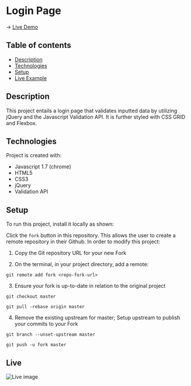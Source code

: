 # Login Page
→ [Live Demo](https://rukhan4.github.io/signup-form/index.html)

## Table of contents
* [Description](#description)
* [Technologies](#technologies)
* [Setup](#setup)
* [Live Example](#live)

## Description
This project entails a login page that validates inputted data by utilizing jQuery and the Javascript Validation API. It is further styled with CSS GRID and Flexbox.
	
## Technologies
Project is created with:
* Javascript 1.7 (chrome)
* HTML5
* CSS3  
* jQuery
* Validation API
	
## Setup
To run this project, install it locally as shown:

Click the ``fork`` button in this repository. This allows the user to create a remote repository in their Github. In order to modify this project:

1) Copy the Git repository URL for your new Fork

2) On the terminal, in your project directory, add a remote:

``git remote add fork <repo-fork-url>``

3) Ensure your fork is up-to-date in relation to the original project

```git checkout master```

```git pull -rebase origin master```

4) Remove the existing upstream for master; Setup upstream to publish your commits to your Fork

```git branch --unset-upstream master```

```git push -u fork master```

## Live
![Live image](ex.PNG)
